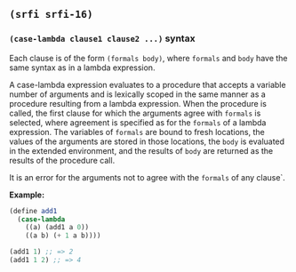 
## `(srfi srfi-16)`

### `(case-lambda clause1 clause2 ...)` syntax

Each clause is of the form `(formals body)`, where `formals` and
`body` have the same syntax as in a lambda expression.

A case-lambda expression evaluates to a procedure that accepts a
variable number of arguments and is lexically scoped in the same
manner as a procedure resulting from a lambda expression. When the
procedure is called, the first clause for which the arguments agree
with `formals` is selected, where agreement is specified as for the
`formals` of a lambda expression. The variables of `formals` are bound
to fresh locations, the values of the arguments are stored in those
locations, the `body` is evaluated in the extended environment, and
the results of `body` are returned as the results of the procedure
call.

It is an error for the arguments not to agree with the `formals` of
any clause`.

**Example:**

```scheme
(define add1
  (case-lambda
    ((a) (add1 a 0))
    ((a b) (+ 1 a b))))

(add1 1) ;; => 2
(add1 1 2) ;; => 4
```
